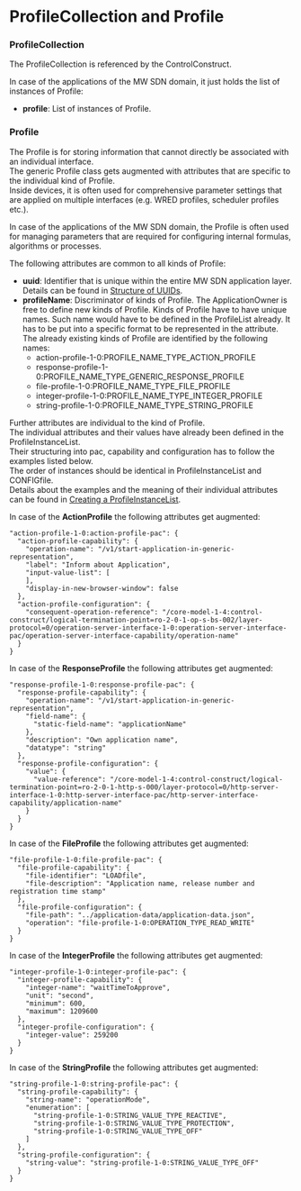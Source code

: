 # ProfileCollection and Profile


### ProfileCollection

The ProfileCollection is referenced by the ControlConstruct.

In case of the applications of the MW SDN domain, it just holds the list of instances of Profile:  
- **profile**: List of instances of Profile.


### Profile

The Profile is for storing information that cannot directly be associated with an individual interface.  
The generic Profile class gets augmented with attributes that are specific to the individual kind of Profile.  
Inside devices, it is often used for comprehensive parameter settings that are applied on multiple interfaces (e.g. WRED profiles, scheduler profiles etc.).  

In case of the applications of the MW SDN domain, the Profile is often used for managing parameters that are required for configuring internal formulas, algorithms or processes.  

The following attributes are common to all kinds of Profile:  
- **uuid**: Identifier that is unique within the entire MW SDN application layer. Details can be found in [Structure of UUIDs](../../Names/StructureOfUuids/StructureOfUuids.md).  
- **profileName**: Discriminator of kinds of Profile. The ApplicationOwner is free to define new kinds of Profile. Kinds of Profile have to have unique names. Such name would have to be defined in the ProfileList already. It has to be put into a specific format to be represented in the attribute. The already existing kinds of Profile are identified by the following names:  
  - action-profile-1-0:PROFILE_NAME_TYPE_ACTION_PROFILE
  - response-profile-1-0:PROFILE_NAME_TYPE_GENERIC_RESPONSE_PROFILE
  - file-profile-1-0:PROFILE_NAME_TYPE_FILE_PROFILE
  - integer-profile-1-0:PROFILE_NAME_TYPE_INTEGER_PROFILE
  - string-profile-1-0:PROFILE_NAME_TYPE_STRING_PROFILE

Further attributes are individual to the kind of Profile.  
The individual attributes and their values have already been defined in the ProfileInstanceList.  
Their structuring into pac, capability and configuration has to follow the examples listed below.  
The order of instances should be identical in ProfileInstanceList and CONFIGfile.  
Details about the examples and the meaning of their individual attributes can be found in [Creating a ProfileInstanceList](../../../SpecifyingApplications/CreatingProfileInstanceList/CreatingProfileInstanceList.md).  

In case of the **ActionProfile** the following attributes get augmented:
```
"action-profile-1-0:action-profile-pac": {
  "action-profile-capability": {
    "operation-name": "/v1/start-application-in-generic-representation",
    "label": "Inform about Application",
    "input-value-list": [
    ],
    "display-in-new-browser-window": false
  },
  "action-profile-configuration": {
    "consequent-operation-reference": "/core-model-1-4:control-construct/logical-termination-point=ro-2-0-1-op-s-bs-002/layer-protocol=0/operation-server-interface-1-0:operation-server-interface-pac/operation-server-interface-capability/operation-name"
  }
}
```

In case of the **ResponseProfile** the following attributes get augmented:
```
"response-profile-1-0:response-profile-pac": {
  "response-profile-capability": {
    "operation-name": "/v1/start-application-in-generic-representation",
    "field-name": {
      "static-field-name": "applicationName"
    },
    "description": "Own application name",
    "datatype": "string"
  },
  "response-profile-configuration": {
    "value": {
      "value-reference": "/core-model-1-4:control-construct/logical-termination-point=ro-2-0-1-http-s-000/layer-protocol=0/http-server-interface-1-0:http-server-interface-pac/http-server-interface-capability/application-name"
    }
  }
}
```

In case of the **FileProfile** the following attributes get augmented:
```
"file-profile-1-0:file-profile-pac": {
  "file-profile-capability": {
    "file-identifier": "LOADfile",
    "file-description": "Application name, release number and registration time stamp"
  },
  "file-profile-configuration": {
    "file-path": "../application-data/application-data.json",
    "operation": "file-profile-1-0:OPERATION_TYPE_READ_WRITE"
  }
}
```

In case of the **IntegerProfile** the following attributes get augmented:
```
"integer-profile-1-0:integer-profile-pac": {
  "integer-profile-capability": {
    "integer-name": "waitTimeToApprove",
    "unit": "second",
    "minimum": 600,
    "maximum": 1209600
  },
  "integer-profile-configuration": {
    "integer-value": 259200
  }
}
```

In case of the **StringProfile** the following attributes get augmented:
```
"string-profile-1-0:string-profile-pac": {
  "string-profile-capability": {
    "string-name": "operationMode",
    "enumeration": [
      "string-profile-1-0:STRING_VALUE_TYPE_REACTIVE",
      "string-profile-1-0:STRING_VALUE_TYPE_PROTECTION",
      "string-profile-1-0:STRING_VALUE_TYPE_OFF"
    ]
  },
  "string-profile-configuration": {
    "string-value": "string-profile-1-0:STRING_VALUE_TYPE_OFF"
  }
}
```
